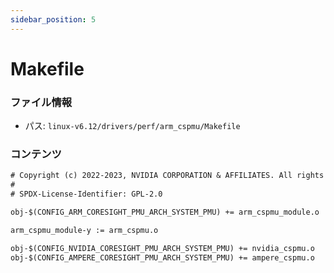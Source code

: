 ```yaml
---
sidebar_position: 5
---
```

# Makefile

### ファイル情報

- パス: `linux-v6.12/drivers/perf/arm_cspmu/Makefile`

### コンテンツ

```txt
# Copyright (c) 2022-2023, NVIDIA CORPORATION & AFFILIATES. All rights reserved.
#
# SPDX-License-Identifier: GPL-2.0

obj-$(CONFIG_ARM_CORESIGHT_PMU_ARCH_SYSTEM_PMU) += arm_cspmu_module.o

arm_cspmu_module-y := arm_cspmu.o

obj-$(CONFIG_NVIDIA_CORESIGHT_PMU_ARCH_SYSTEM_PMU) += nvidia_cspmu.o
obj-$(CONFIG_AMPERE_CORESIGHT_PMU_ARCH_SYSTEM_PMU) += ampere_cspmu.o

```
